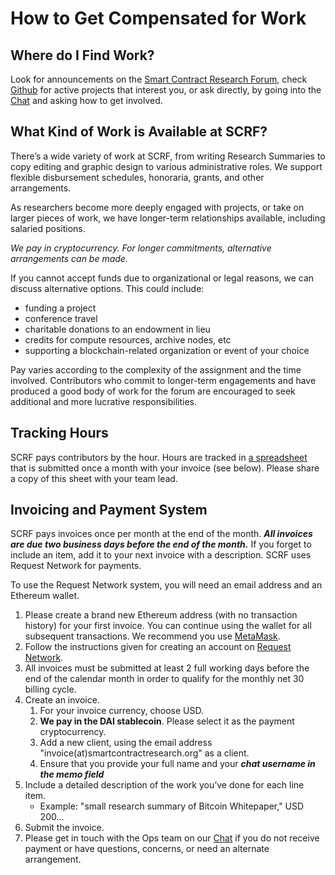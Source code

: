 # How to Get Compensated for Work

## Where do I Find Work?

Look for announcements on the [Smart Contract Research Forum](https://www.smartcontractresearch.org/), check [Github](https://github.com/orgs/smartcontractresearchforum/projects/5) for active projects that interest you, or ask directly, by going into the [Chat](https://discord.gg/nJDwxv72) and asking how to get involved.

## What Kind of Work is Available at SCRF?

There’s a wide variety of work at SCRF, from writing Research Summaries to copy editing and graphic design to various administrative roles. We support flexible disbursement schedules, honoraria, grants, and other arrangements.

As researchers become more deeply engaged with projects, or take on larger pieces of work, we have longer-term relationships available, including salaried positions.

_We pay in cryptocurrency. For longer commitments, alternative arrangements can be made._

If you cannot accept funds due to organizational or legal reasons, we can discuss alternative options. This could include:

* funding a project
* conference travel
* charitable donations to an endowment in lieu
* credits for compute resources, archive nodes, etc
* supporting a blockchain-related organization or event of your choice

Pay varies according to the complexity of the assignment and the time involved. Contributors who commit to longer-term engagements and have produced a good body of work for the forum are encouraged to seek additional and more lucrative responsibilities.

## Tracking Hours

SCRF pays contributors by the hour. Hours are tracked in [a spreadsheet](https://docs.google.com/spreadsheets/d/19CmaqELKS_S2gWQIs2kddA91rv5zca-51mk_sOJ0gYs/edit?usp=sharing) that is submitted once a month with your invoice (see below). Please share a copy of this sheet with your team lead.

## Invoicing and Payment System

SCRF pays invoices once per month at the end of the month. **_All invoices are due two business days before the end of the month._** If you forget to include an item, add it to your next invoice with a description. SCRF uses Request Network for payments.

To use the Request Network system, you will need an email address and an Ethereum wallet.

1. Please create a brand new Ethereum address (with no transaction history) for your first invoice. You can continue using the wallet for all subsequent transactions. We recommend you use [MetaMask](https://metamask.io/).
2. Follow the instructions given for creating an account on [Request Network](https://www.request.finance/?utm_source=website&utm_medium=requestnetwork&utm_campaign=homepage).
3. All invoices must be submitted at least 2 full working days before the end of the calendar month in order to qualify for the monthly net 30 billing cycle.
4. Create an invoice.
    1. For your invoice currency, choose USD.
    2. **We pay in the DAI stablecoin**. Please select it as the payment cryptocurrency.
    3. Add a new client, using the email address "invoice(at)smartcontractresearch.org" as a client.
    4. Ensure that you provide your full name and your **_chat username in the memo field_**
5. Include a detailed description of the work you’ve done for each line item.
    * Example: "small research summary of Bitcoin Whitepaper," USD 200...
6. Submit the invoice.
7. Please get in touch with the Ops team on our [Chat](https://discord.gg/nJDwxv72) if you do not receive payment or have questions, concerns, or need an alternate arrangement.

